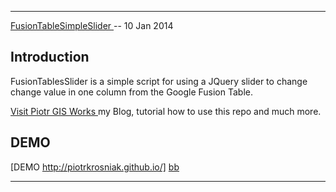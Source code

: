 --------

[FusionTableSimpleSlider ][dl] -- 10 Jan 2014

[dl]: https://github.com/PiotrKrosniak/FusionTableSimpleSlider/archive/master.zip


Introduction
------------

FusionTablesSlider is a simple script for using a JQuery slider to
change change value in one column from the Google Fusion Table.

[Visit Piotr GIS Works ][aa] my Blog, tutorial how to use this repo and much more.

[aa]: http://piotrgisworks.blogspot.com/ 

DEMO
------------

[DEMO http://piotrkrosniak.github.io/] [bb]

[bb]: http://piotrkrosniak.github.io/ftsimpleslider/fusiontablesimpleslider.html

----------------

  

